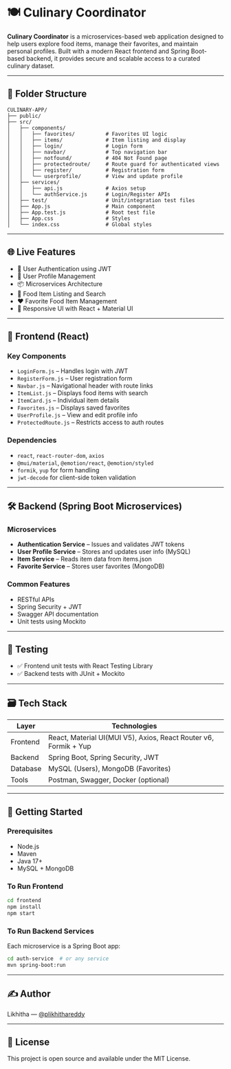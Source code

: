 
# 🍽️ Culinary Coordinator

**Culinary Coordinator** is a microservices-based web application designed to help users explore food items, manage their favorites, and maintain personal profiles. Built with a modern React frontend and Spring Boot-based backend, it provides secure and scalable access to a curated culinary dataset.

---

## 📁 Folder Structure

```
CULINARY-APP/
├── public/
├── src/
│   ├── components/
│   │   ├── favorites/          # Favorites UI logic
│   │   ├── items/              # Item listing and display
│   │   ├── login/              # Login form
│   │   ├── navbar/             # Top navigation bar
│   │   ├── notfound/           # 404 Not Found page
│   │   ├── protectedroute/     # Route guard for authenticated views
│   │   ├── register/           # Registration form
│   │   └── userprofile/        # View and update profile
│   ├── services/
│   │   ├── api.js              # Axios setup
│   │   └── authService.js      # Login/Register APIs
│   ├── test/                   # Unit/integration test files
│   ├── App.js                  # Main component
│   ├── App.test.js             # Root test file
│   ├── App.css                 # Styles
│   └── index.css               # Global styles
```

---

## 🌐 Live Features

- 🔐 User Authentication using JWT
- 👤 User Profile Management
- 📦 Microservices Architecture
- 🍲 Food Item Listing and Search
- ❤️ Favorite Food Item Management
- 🎨 Responsive UI with React + Material UI

---

## 🧩 Frontend (React)

### Key Components
- `LoginForm.js` – Handles login with JWT
- `RegisterForm.js` – User registration form
- `Navbar.js` – Navigational header with route links
- `ItemList.js` – Displays food items with search
- `ItemCard.js` – Individual item details
- `Favorites.js` – Displays saved favorites
- `UserProfile.js` – View and edit profile info
- `ProtectedRoute.js` – Restricts access to auth routes

### Dependencies
- `react`, `react-router-dom`, `axios`
- `@mui/material`, `@emotion/react`, `@emotion/styled`
- `formik`, `yup` for form handling
- `jwt-decode` for client-side token validation

---

## 🛠 Backend (Spring Boot Microservices)

### Microservices
- **Authentication Service** – Issues and validates JWT tokens
- **User Profile Service** – Stores and updates user info (MySQL)
- **Item Service** – Reads item data from items.json
- **Favorite Service** – Stores user favorites (MongoDB)

### Common Features
- RESTful APIs
- Spring Security + JWT
- Swagger API documentation
- Unit tests using Mockito

---

## 🧪 Testing
- ✅ Frontend unit tests with React Testing Library
- ✅ Backend tests with JUnit + Mockito

---

## 🗃️ Tech Stack

| Layer     | Technologies                                                                     |
|-----------|----------------------------------------------------------------------------------|
| Frontend  | React, Material UI(MUI V5), Axios, React Router v6, Formik + Yup                 |
| Backend   | Spring Boot, Spring Security, JWT                                                |
| Database  | MySQL (Users), MongoDB (Favorites)                                               |
| Tools     | Postman, Swagger, Docker (optional)                                              |

---

## 🚀 Getting Started

### Prerequisites
- Node.js
- Maven
- Java 17+
- MySQL + MongoDB

### To Run Frontend
```bash
cd frontend
npm install
npm start
```

### To Run Backend Services
Each microservice is a Spring Boot app:
```bash
cd auth-service  # or any service
mvn spring-boot:run
```

---

## ✍️ Author
Likhitha — [@plikhithareddy](https://gitlab.stackroute.in/java_assignments1/culinary_coordinator_project)

---

## 📄 License
This project is open source and available under the MIT License.
